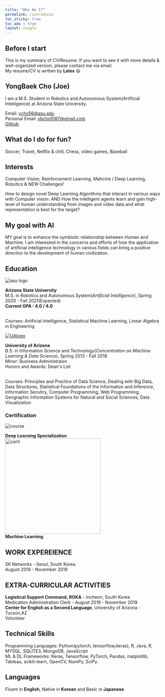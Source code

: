```yaml
---
title: "Who Am I?"
permalink: /introduce/
toc_sticky: true
toc_ads : true
layout: single
---
```

## Before I start

<div>This is my summary of CV/Resume. If you want to see it with more details & well-organized version, please contact me via email.</div>
<div> My resume/CV is written by <strong>Latex</strong> 😃 </div>

## YongBaek Cho (Joe)

I am a M.S. Student in Robotics and Autonomous System(Artificial Intelligence) at Arizona State University.

Email: ycho56@asu.edu 
<br>Personal Email: ybcho1087@gmail.com 
<br>[Github](https://github.com/YB-Joe)


## What do I do for fun?

Soccer, Travel, Netflix & chill, Chess, video games, Baseball

## Interests

Computer Vision, Reinforcement Learning, Mahcine / Deep Learning, Robotics & NEW Challenges!

How to design novel Deep Learning Algorithms that interact in various ways with Computer vision. 
AND
How the intelligent agents learn and gain high-level of human understanding from images and video data and what representation is best for the target?

## My goal with AI

MY goal is to enhance the symbiotic relationship between Human and Machine. I am interested in the concerns and efforts of how the application of artificial intelligence technology in various fields can bring a positive direction to the development of human civilization.

## Education

![asu logo](https://user-images.githubusercontent.com/43649503/84981298-2ba5e500-b16f-11ea-9133-b16e5c41ac48.png)

<div style="text-align: left"><strong>Arizona State University</strong></div>
<div style="text-align: left"> M.S. in Robotics and Autonomous System(<em>Artificial Intelligence</em>), Spring 2020 - Fall 2021(Expected)</div>
<div style="text-align: left"><strong>Current GPA : 4.0 / 4.0</strong></div>

<br>Courses: Artificial Intelligence, Statistical Machine Learning, Linear Algebra in Engineering

[![UAlogo](https://user-images.githubusercontent.com/43649503/84980195-5e9aa980-b16c-11ea-9f47-894fbaa9cc22.png)](https://www.arizona.edu)
<div style="text-align: left"><strong>University of Arizona</strong></div>
<div style="text-align: left"> B.S. in Information Science and Technology(<em>Concentration on Machine Learning & Data Science</em>), Spring 2013 - Fall 2018</div>
<div style="text-align: left">Minor: Business Administraion</div>
<div style="text-align: left">Honors and Awards: Dean's List</div>

<br>Courses: Principles and Practice of Data Science, Dealing with Big Data, Data Structures, Statistical Foundations of the Information and Inference, Information Secutiry, Computer Programming, Web Programming, Geographic Information Systems for Natural and Social Sciences, Data Visualization

### Certification

![course](https://user-images.githubusercontent.com/43649503/84982475-c1db0a80-b171-11ea-831a-e87c896e2bbc.png)
<div style="text-align: left"><strong>Deep Learning Specialization</strong></div>
<img width="308" alt="certi" src="https://user-images.githubusercontent.com/43649503/86007280-20e22e80-ba52-11ea-8336-48cba3f33039.png">

<div style="text-align: left"><strong>Machine Learning</strong></div>

## WORK EXPEREIENCE


<div style="text-align: left">SK Networks - Seoul, South Korea</div>
<div style="text-align: left">August 2019 - November 2019</div> 



## EXTRA-CURRICULAR ACTIVITIES

<div style="text-align: left"><strong>Logistical Support Command, ROKA</strong> - Incheon, South Korea</div>
<div style="text-align: left">Medication Administration Clerk - August 2019 - November 2019</div> 



<div style="text-align: left"><strong>Center for English as a Second Language</strong>, University of Arizona - Tucson,AZ</div>
<div style="text-align: left">Volunteer</div> 


## Technical Skills
Programming Languages: Python(pytorch, tensorflow,keras), R, Java, R, MYSQL, SQLITE3, MongoDB, JavaScript
<br>ML & DL Frameworks: Keras, Tensorflow, PyTorch, Pandas, matplotlib, Tableau, scikit-learn, OpenCV, NumPy, SciPy.


## Languages
Fluent in **English**, Native in **Korean** and Basic in **Japanese**


